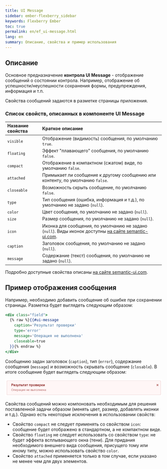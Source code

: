 ```yaml
---
title: UI Message
sidebar: ember-flexberry_sidebar
keywords: Flexberry Ember
toc: true
permalink: en/ef_ui-message.html
lang: en
summary: Описание, свойства и пример использования
---
```


## Описание

Основное предназначение __контрола UI Message__ - отображение сообщений о состоянии контрола. Например, отображение об успешности/неуспешности сохранения формы, предупреждения, информация и т.п.

Свойства сообщений задаются в разметке страницы приложения.

### Список свойств, описанных в компоненте UI Message

Название свойства |Краткое описание
:-----------------|:----------------------------------------------------------------------
`visible`| Отображение (видимость) сообщения, по умолчанию `true`.
`floating`| Эффект "плавающего" сообщения, по умолчанию `false`.
`compact`| Отображение в компактном (сжатом) виде, по умолчанию `false`.
`attached`| Примыкает ли сообщение к другому сообщению или контенту, по умолчанию `false`.
`closeable`| Возможность скрыть сообщение, по умолчанию `false`.
`type`| Тип сообщения (ошибка, информация и т.д.), по умолчанию не задано (`null`).
`color`| Цвет сообщения, по умолчанию не задано (`null`).
`size`| Размер сообщения, по умолчанию не задано (`null`).
`icon`| Иконка для сообщения, по умолчанию не задано (`null`). Виды иконок доступны [на сайте semantic-ui.com](http://semantic-ui.com/elements/icon.html).
`caption`| Заголовок сообщения, по умолчанию не задано (`null`).
`message`| Содержание (текст) сообщения, по умолчанию не задано (`null`).

Подробно доступные свойства описаны [на сайте semantic-ui.com](http://semantic-ui.com/collections/message.html).

## Пример отображения сообщения

Например, необходимо добавить сообщение об ошибке при сохранении страницы. Разметка будет выглядеть следующим образом:

```hbs
<div class="field">
  {% raw %}{{#ui-message
    caption='Результат проверки'
    type='error'
    message='Операция не выполнена'
    closeable=true
  }}{% endraw %}
</div>
```
Сообщению задан заголовок (`caption`), тип (`error`), содержание сообщения (`message`) и возможность скрывать сообщение (`closable`).
В итоге сообщение будет выглядеть следующим образом:

![](/images/pages/products/ember-flexberry/controls/example-for-ui-message.png)

Свойства сообщений можно компоновать необходимым для решения поставленной задачи образом (менять цвет, размер, добавлять иконки и т.д.). 
Однако есть некоторые исключения в использовании свойств:  
* Свойство `compact` не следует применять со свойством `icon`: сообщение будет отображено в стандартном, а не компактном виде.  
* Свойство `floating` не следует использовать со свойством `type`: не будет эффекта всплывающего окна (тени). Для придания необходимого внешнего вида сообщения, присущего тому или иному типу, можно использовать свойство `color`.  
* Свойство `attached` применяется только в том случае, если указано не менее чем для двух элементов.